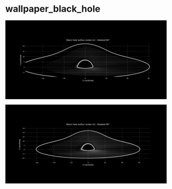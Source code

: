 ﻿# wallpaper_black_hole

![alt text](https://github.com/dutra1243/wallpaper_black_hole/blob/main/finally_right.png?raw=true)


![alt text](https://github.com/dutra1243/wallpaper_black_hole/blob/main/i_like_this_one.png?raw=true)

